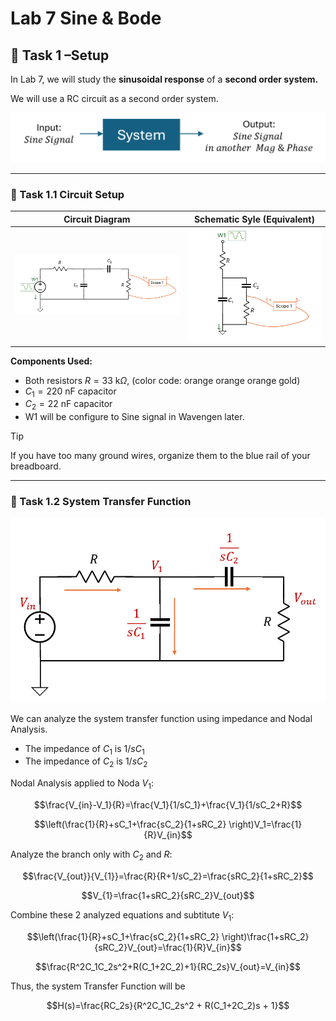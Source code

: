 # Lab 7 Sine & Bode

## :dart: Task 1 –Setup


In Lab 7, we will study the **sinusoidal response** of a **second order system.**

We will use a RC circuit as a second order system.

<img src="Pic/systemview.png" width="600"> 

---
### 📌 Task 1.1 Circuit Setup

| **Circuit Diagram** | **Schematic Syle (Equivalent)** |
|---------------------|------------------------------|
| <img src="Pic/RC1.png" width="400"> | <img src="Pic/RC2.png" width="300"> |

**Components Used:**
- Both resistors $R = 33~\mathrm{k}\Omega$, (color code: orange orange orange gold)
- $C_1 = 220~\mathrm{nF}$ capacitor
- $C_2 = 22~\mathrm{nF}$ capacitor
- W1 will be configure to Sine signal in Wavengen later.
  
> [!TIP]
> If you have too many ground wires, organize them to the blue rail of your breadboard.

---
### 📌 Task 1.2 System Transfer Function

<img src="Pic/nodal_imp.png" width="600"> 

We can analyze the system transfer function using impedance and Nodal Analysis.

- The impedance of $C_1$ is $1/sC_1$
- The impedance of $C_2$ is $1/sC_2$

Nodal Analysis applied to Noda $V_1$:

$$\frac{V_{in}-V_1}{R}=\frac{V_1}{1/sC_1}+\frac{V_1}{1/sC_2+R}$$

$$\left(\frac{1}{R}+sC_1+\frac{sC_2}{1+sRC_2} \right)V_1=\frac{1}{R}V_{in}$$

Analyze the branch only with $C_2$ and $R$:

$$\frac{V_{out}}{V_{1}}=\frac{R}{R+1/sC_2}=\frac{sRC_2}{1+sRC_2}$$

$$V_{1}=\frac{1+sRC_2}{sRC_2}V_{out}$$

Combine these 2 analyzed equations and subtitute $V_1$:

$$\left(\frac{1}{R}+sC_1+\frac{sC_2}{1+sRC_2} \right)\frac{1+sRC_2}{sRC_2}V_{out}=\frac{1}{R}V_{in}$$

$$\frac{R^2C_1C_2s^2+R(C_1+2C_2)+1}{RC_2s}V_{out}=V_{in}$$

Thus, the system Transfer Function will be

$$H(s)=\frac{RC_2s}{R^2C_1C_2s^2 + R(C_1+2C_2)s + 1}$$

